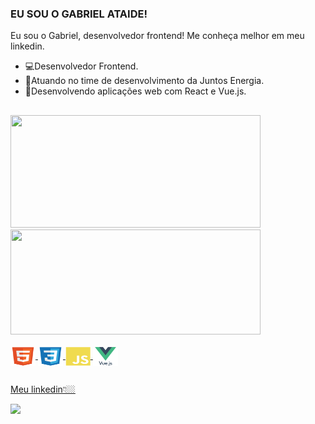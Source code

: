 ### EU SOU O GABRIEL ATAIDE!

Eu sou o Gabriel, desenvolvedor frontend! Me conheça melhor em meu <a src="https://linkedin.com/gabriel-ataidev/">linkedin</a>.
- 💻Desenvolvedor Frontend.
- 💼Atuando no time de desenvolvimento da Juntos Energia.
- 🌱Desenvolvendo aplicações web com React e Vue.js.


##

 <div>
  <a href="https://github.com/gabriel-ataidev">
  <img height="180em" width="400em" src="https://github-readme-stats.vercel.app/api?username=gabriel-ataidev&show_icons=true&theme=midnight-purple&include_all_commits=true&count_private=true"/>
  <img height="168em" width="400em" src="https://github-readme-stats.vercel.app/api/top-langs/?username=gabriel-ataidev&layout=compact&langs_count=7&theme=midnight-purple"/>
</div>
  
<div style="display: inline_block"><br>
  <img align="center" alt="gabriel-HTML" height="30" width="40" src="https://raw.githubusercontent.com/devicons/devicon/master/icons/html5/html5-original.svg">
  <img align="center" alt="gabriel-CSS" height="30" width="40" src="https://raw.githubusercontent.com/devicons/devicon/master/icons/css3/css3-original.svg">
  <img align="center" alt="gabriel-Js" height="30" width="40" src="https://raw.githubusercontent.com/devicons/devicon/master/icons/javascript/javascript-plain.svg">
  <img align="center" alt="gabriel-vue" height="30" width="40" src="https://raw.githubusercontent.com/devicons/devicon/master/icons/vuejs/vuejs-original-wordmark.svg">
</div>
  
 ##
  
 Meu linkedin👇🏼
 <div>
  <a href="https://www.linkedin.com/in/gabriel-ataidev/" target="_blank"><img src="https://img.shields.io/badge/-LinkedIn-%230077B5?style=for-the-badge&logo=linkedin&logoColor=white" target="_blank"></a> 
</div>
